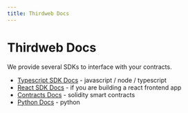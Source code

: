 ```yaml
---
title: Thirdweb Docs
---
```


# Thirdweb Docs

We provide several SDKs to interface with your contracts.

- [Typescript SDK Docs](./typescript) - javascript / node / typescript
- [React SDK Docs](./react) - if you are building a react frontend app
- [Contracts Docs](./contracts) - solidity smart contracts
- [Python Docs](./python) - python